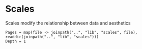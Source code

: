 # Scales

Scales modify the relationship between data and aesthetics

```@contents
Pages = map(file -> joinpath("..", "lib", "scales", file), readdir(joinpath("..", "lib", "scales")))
Depth = 1
```
